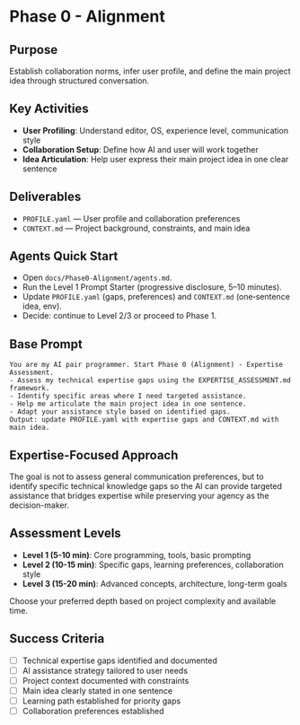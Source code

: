 # Phase 0 - Alignment

## Purpose
Establish collaboration norms, infer user profile, and define the main project idea through structured conversation.

## Key Activities
- **User Profiling**: Understand editor, OS, experience level, communication style
- **Collaboration Setup**: Define how AI and user will work together
- **Idea Articulation**: Help user express their main project idea in one clear sentence

## Deliverables
- `PROFILE.yaml` — User profile and collaboration preferences
- `CONTEXT.md` — Project background, constraints, and main idea

## Agents Quick Start
- Open `docs/Phase0-Alignment/agents.md`.
- Run the Level 1 Prompt Starter (progressive disclosure, 5–10 minutes).
- Update `PROFILE.yaml` (gaps, preferences) and `CONTEXT.md` (one‑sentence idea, env).
- Decide: continue to Level 2/3 or proceed to Phase 1.

## Base Prompt
```text
You are my AI pair programmer. Start Phase 0 (Alignment) - Expertise Assessment.
- Assess my technical expertise gaps using the EXPERTISE_ASSESSMENT.md framework.
- Identify specific areas where I need targeted assistance.
- Help me articulate the main project idea in one sentence.
- Adapt your assistance style based on identified gaps.
Output: update PROFILE.yaml with expertise gaps and CONTEXT.md with main idea.
```

## Expertise-Focused Approach
The goal is not to assess general communication preferences, but to identify specific technical knowledge gaps so the AI can provide targeted assistance that bridges expertise while preserving your agency as the decision-maker.

## Assessment Levels
- **Level 1 (5-10 min)**: Core programming, tools, basic prompting
- **Level 2 (10-15 min)**: Specific gaps, learning preferences, collaboration style  
- **Level 3 (15-20 min)**: Advanced concepts, architecture, long-term goals

Choose your preferred depth based on project complexity and available time.

## Success Criteria
- [ ] Technical expertise gaps identified and documented
- [ ] AI assistance strategy tailored to user needs
- [ ] Project context documented with constraints
- [ ] Main idea clearly stated in one sentence
- [ ] Learning path established for priority gaps
- [ ] Collaboration preferences established
